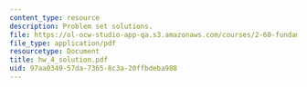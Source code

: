 ```yaml
---
content_type: resource
description: Problem set solutions.
file: https://ol-ocw-studio-app-qa.s3.amazonaws.com/courses/2-60-fundamentals-of-advanced-energy-conversion-spring-2004/97aa034957da73658c3a20ffbdeba988_hw_4_solution.pdf
file_type: application/pdf
resourcetype: Document
title: hw_4_solution.pdf
uid: 97aa0349-57da-7365-8c3a-20ffbdeba988
---
```

